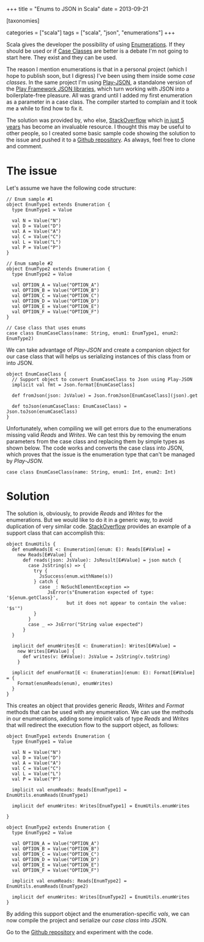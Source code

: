 +++
title = "Enums to JSON in Scala"
date = 2013-09-21

[taxonomies]

categories = ["scala"]
tags = ["scala", "json", "enumerations"]
+++

Scala gives the developer the possibility of using [Enumerations](http://www.scala-lang.org/api/current/index.html#scala.Enumeration). If they should be used or if [Case Classes](http://docs.scala-lang.org/tutorials/tour/case-classes.html) are better is a debate I'm not going to start here. They exist and they can be used.

<!-- more -->

The reason I mention enumerations is that in a personal project (which I hope to publish soon, but I digress) I've been using them inside some *case classes*. In the same project I'm using [Play-JSON](https://github.com/mandubian/play-json-alone), a standalone version of the [Play Framework JSON libraries](http://www.playframework.com/documentation/2.2.x/ScalaJson), which turn working with JSON into a boilerplate-free pleasure. All was grand until I added my first enumeration as a parameter in a case class. The compiler started to complain and it took me a while to find how to fix it.

The solution was provided by, who else, [StackOverflow](http://stackoverflow.com/questions/15488639/how-to-write-readst-and-writest-in-scala-enumeration-play-framework-2-1/15489179#15489179) which [in just 5 years](http://blog.stackoverflow.com/2013/09/five-years-ago-stack-overflow-launched-then-a-miracle-occurred/) has become an invaluable resource. I thought this may be useful to other people, so I created some basic sample code showing the solution to the issue and pushed it to a [Github repository](https://github.com/pvillega/scala_enum_json). As always, feel free to clone and comment.

# The issue

Let's assume we have the following code structure:

```
// Enum sample #1
object EnumType1 extends Enumeration {
  type EnumType1 = Value

  val N = Value("N")
  val D = Value("D")
  val A = Value("A")
  val C = Value("C")
  val L = Value("L")
  val P = Value("P")
}

// Enum sample #2
object EnumType2 extends Enumeration {
  type EnumType2 = Value

  val OPTION_A = Value("OPTION_A")
  val OPTION_B = Value("OPTION_B")
  val OPTION_C = Value("OPTION_C")
  val OPTION_D = Value("OPTION_D")
  val OPTION_E = Value("OPTION_E")
  val OPTION_F = Value("OPTION_F")
}

// Case class that uses enums
case class EnumCaseClass(name: String, enum1: EnumType1, enum2: EnumType2)
```

We can take advantage of *Play-JSON* and create a companion object for our case class that will helps us serializing instances of this class from or into JSON.

```
object EnumCaseClass {
  // Support object to convert EnumCaseClass to Json using Play-JSON
  implicit val fmt = Json.format[EnumCaseClass]

  def fromJson(json: JsValue) = Json.fromJson[EnumCaseClass](json).get

  def toJson(enumCaseClass: EnumCaseClass) = Json.toJson(enumCaseClass)
}
```

Unfortunately, when compiling we will get errors due to the enumerations missing valid *Reads* and *Writes*. We can test this by removing the enum parameters from the case class and replacing them by simple types as shown below. The code works and converts the case class into JSON, which proves that the issue is the enumeration type that can't be managed by *Play-JSON*.

```
case class EnumCaseClass(name: String, enum1: Int, enum2: Int)
```

# Solution

The solution is, obviously, to provide *Reads* and *Writes* for the enumerations. But we would like to do it in a generic way, to avoid duplication of very similar code. [StackOverflow](http://stackoverflow.com/questions/15488639/how-to-write-readst-and-writest-in-scala-enumeration-play-framework-2-1/15489179#15489179) provides an example of a support class that can accomplish this:

```
object EnumUtils {
  def enumReads[E <: Enumeration](enum: E): Reads[E#Value] =
    new Reads[E#Value] {
      def reads(json: JsValue): JsResult[E#Value] = json match {
        case JsString(s) => {
          try {
            JsSuccess(enum.withName(s))
          } catch {
            case _: NoSuchElementException =>
               JsError(s"Enumeration expected of type: '${enum.getClass}',
                      but it does not appear to contain the value: '$s'")
          }
        }
        case _ => JsError("String value expected")
      }
  }

  implicit def enumWrites[E <: Enumeration]: Writes[E#Value] =
    new Writes[E#Value] {
      def writes(v: E#Value): JsValue = JsString(v.toString)
    }

  implicit def enumFormat[E <: Enumeration](enum: E): Format[E#Value] = {
    Format(enumReads(enum), enumWrites)
  }
}
```

This creates an object that provides generic *Reads*, *Writes* and *Format* methods that can be used with any enumeration. We can use the methods in our enumerations, adding some implicit vals of type *Reads* and *Writes* that will redirect the execution flow to the support object, as follows:

```
object EnumType1 extends Enumeration {
  type EnumType1 = Value

  val N = Value("N")
  val D = Value("D")
  val A = Value("A")
  val C = Value("C")
  val L = Value("L")
  val P = Value("P")

  implicit val enumReads: Reads[EnumType1] = EnumUtils.enumReads(EnumType1)

  implicit def enumWrites: Writes[EnumType1] = EnumUtils.enumWrites

}

object EnumType2 extends Enumeration {
  type EnumType2 = Value

  val OPTION_A = Value("OPTION_A")
  val OPTION_B = Value("OPTION_B")
  val OPTION_C = Value("OPTION_C")
  val OPTION_D = Value("OPTION_D")
  val OPTION_E = Value("OPTION_E")
  val OPTION_F = Value("OPTION_F")

  implicit val enumReads: Reads[EnumType2] = EnumUtils.enumReads(EnumType2)

  implicit def enumWrites: Writes[EnumType2] = EnumUtils.enumWrites
}
```

By adding this support object and the enumeration-specific *vals*, we can now compile the project and serialize our *case class* into JSON.

Go to the [Github repository](https://github.com/pvillega/scala_enum_json) and experiment with the code.
